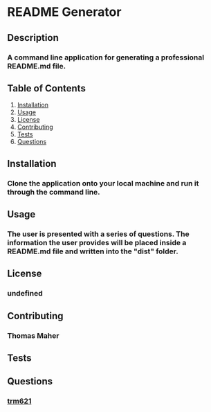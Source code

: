 # README Generator
  ## Description
  ### A command line application for generating a professional README.md file.
  ## Table of Contents
  1. <a href="#installation">Installation</a>
  2. <a href="#usage">Usage</a>
  3. <a href="#license">License</a>
  4. <a href="#contributing">Contributing</a>
  5. <a href="#tests">Tests</a>
  6. <a href="#questions">Questions</a>
  ## Installation
  ### Clone the application onto your local machine and run it through the command line.
  ## Usage
  ### The user is presented with a series of questions. The information the user provides will be placed inside a README.md file and written into the "dist" folder.
  ## License
  ### undefined
  ## Contributing
  ### Thomas Maher
  ## Tests
  ### 
  ## Questions
  ### <a href="https://www.github.com/trm621">trm621</a>
